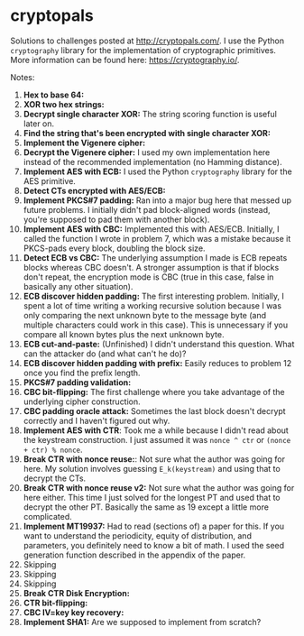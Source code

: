 # cryptopals
Solutions to challenges posted at http://cryptopals.com/. I use the Python ```cryptography``` library for the implementation of cryptographic primitives. More information can be found here: https://cryptography.io/.

Notes:

1. **Hex to base 64:**
2. **XOR two hex strings:**
3. **Decrypt single character XOR:** The string scoring function is useful later on.
4. **Find the string that's been encrypted with single character XOR:**
5. **Implement the Vigenere cipher:**
6. **Decrypt the Vigenere cipher:** I used my own implementation here instead of the recommended implementation (no Hamming distance).
7. **Implement AES with ECB:** I used the Python ```cryptography``` library for the AES primitive.
8. **Detect CTs encrypted with AES/ECB:**
9. **Implement PKCS#7 padding:** Ran into a major bug here that messed up future problems. I initially didn't pad block-aligned words (instead, you're supposed to pad them with another block).
10. **Implement AES with CBC:** Implemented this with AES/ECB. Initially, I called the function I wrote in problem 7, which was a mistake because it PKCS-pads every block, doubling the block size.
11. **Detect ECB vs CBC:** The underlying assumption I made is ECB repeats blocks whereas CBC doesn't. A stronger assumption is that if blocks don't repeat, the encryption mode is CBC (true in this case, false in basically any other situation).
12. **ECB discover hidden padding:** The first interesting problem. Initially, I spent a lot of time writing a working recursive solution because I was only comparing the next unknown byte to the message byte (and multiple characters could work in this case). This is unnecessary if you compare all known bytes plus the next unknown byte.
13. **ECB cut-and-paste:** (Unfinished) I didn't understand this question. What can the attacker do (and what can't he do)?
14. **ECB discover hidden padding with prefix:** Easily reduces to problem 12 once you find the prefix length.
15. **PKCS#7 padding validation:**
16. **CBC bit-flipping:** The first challenge where you take advantage of the underlying cipher construction.
17. **CBC padding oracle attack:** Sometimes the last block doesn't decrypt correctly and I haven't figured out why.
18. **Implement AES with CTR**: Took me a while because I didn't read about the keystream construction. I just assumed it was ```nonce ^ ctr``` or ```(nonce + ctr) % nonce```.
19. **Break CTR with nonce reuse:**: Not sure what the author was going for here. My solution involves guessing ```E_k(keystream)``` and using that to decrypt the CTs.
20. **Break CTR with nonce reuse v2:** Not sure what the author was going for here either. This time I just solved for the longest PT and used that to decrypt the other PT. Basically the same as 19 except a little more complicated.
21. **Implement MT19937:** Had to read (sections of) a paper for this. If you want to understand the periodicity, equity of distribution, and parameters, you definitely need to know a bit of math. I used the seed generation function described in the appendix of the paper.
22. Skipping
23. Skipping
24. Skipping
25. **Break CTR Disk Encryption:**
26. **CTR bit-flipping:**
27. **CBC IV=key key recovery:**
28. **Implement SHA1:** Are we supposed to implement from scratch?
